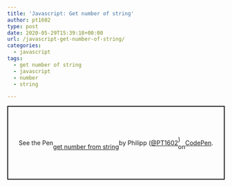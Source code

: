 ```yaml
---
title: 'Javascript: Get number of string'
author: pt1602
type: post
date: 2020-05-29T15:39:18+00:00
url: /javascript-get-number-of-string/
categories:
  - javascript
tags:
  - get number of string
  - javascript
  - number
  - string

---
```

<p class="codepen" style="height: 171px; box-sizing: border-box; display: flex; align-items: center; justify-content: center; border: 2px solid; margin: 1em 0; padding: 1em;" data-height="171" data-theme-id="dark" data-default-tab="js" data-user="PT1602" data-slug-hash="zYvVyLB" data-pen-title="get number from string">
  See the Pen <a href="https://codepen.io/PT1602/pen/zYvVyLB"><br /> get number from string</a> by Philipp (<a href="https://codepen.io/PT1602">@PT1602</a>)<br /> on <a href="https://codepen.io">CodePen</a>.
</p>